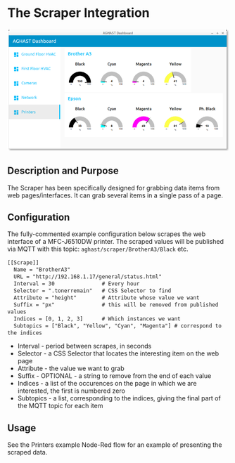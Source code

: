 # The Scraper Integration

![](../examples/node-red/Screenshots/Printers-0.0.0.png)

## Description and Purpose

The Scraper has been specifically designed for grabbing data items from web pages/interfaces.
It can grab several items in a single pass of a page.

## Configuration
The fully-commented example configuration below scrapes the web interface of a MFC-J6510DW printer.
The scraped values will be published via MQTT with this topic: `aghast/scraper/BrotherA3/Black` etc.
```
[[Scrape]]
  Name = "BrotherA3"
  URL = "http://192.168.1.17/general/status.html"
  Interval = 30               # Every hour
  Selector = ".tonerremain"   # CSS Selector to find
  Attribute = "height"        # Attribute whose value we want
  Suffix = "px"               # this will be removed from published values
  Indices = [0, 1, 2, 3]      # Which instances we want
  Subtopics = ["Black", "Yellow", "Cyan", "Magenta"] # correspond to the indices
```
 * Interval - period between scrapes, in seconds
 * Selector - a CSS Selector that locates the interesting item on the web page
 * Attribute - the value we want to grab
 * Suffix - OPTIONAL - a string to remove from the end of each value
 * Indices - a list of the occurences on the page in which we are interested, the first is numbered zero
 * Subtopics - a list, corresponding to the indices, giving the final part of the MQTT topic for each item

## Usage
See the Printers example Node-Red flow for an example of presenting the scraped data.
